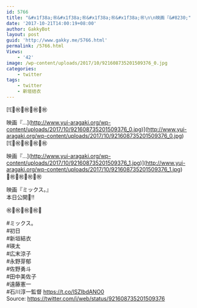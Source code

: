 ```yaml
---
id: 5766
title: "&#x1f38a;㊗️&#x1f38a;㊗️&#x1f38a;㊗️&#x1f38a;㊗️\n\n映画『&#8230;"
date: '2017-10-21T14:00:19+08:00'
author: GakkyBot
layout: post
guid: 'http://www.gakky.me/5766.html'
permalink: /5766.html
Views:
    - '42'
image: /wp-content/uploads/2017/10/921608735201509376_0.jpg
categories:
    - twitter
tags:
    - twitter
    - 新垣结衣
---
```


[![🎊㊗️🎊㊗️🎊㊗️🎊㊗️

映画『...](http://www.yui-aragaki.org/wp-content/uploads/2017/10/921608735201509376_0.jpg)](http://www.yui-aragaki.org/wp-content/uploads/2017/10/921608735201509376_0.jpg)  
[![🎊㊗️🎊㊗️🎊㊗️🎊㊗️

映画『...](http://www.yui-aragaki.org/wp-content/uploads/2017/10/921608735201509376_1.jpg)](http://www.yui-aragaki.org/wp-content/uploads/2017/10/921608735201509376_1.jpg)  
🎊㊗️🎊㊗️🎊㊗️🎊㊗️

映画『ミックス。』  
本日公開🏓‼️

㊗️🎊㊗️🎊㊗️🎊㊗️🎊

\#ミックス。  
\#初日  
\#新垣結衣  
\#瑛太  
\#広末涼子  
\#永野芽郁  
\#佐野勇斗  
\#田中美佐子  
\#遠藤憲一  
\#石川淳一監督 https://t.co/lSZIbdANO0  
Source: <https://twitter.com/i/web/status/921608735201509376>